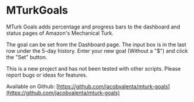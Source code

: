 # MTurkGoals

MTurk Goals adds percentage and progress bars to the dashboard and status pages of Amazon's Mechanical Turk.

The goal can be set from the Dashboard page. The input box is in the last row under the 5-day history. Enter your new goal (Without a "$") and click the "Set" button.

This is a new project and has not been tested with other scripts. Please report bugs or ideas for features.

Available on Github: [https://github.com/jacobvalenta/mturk-goals](https://github.com/jacobvalenta/mturk-goals) 